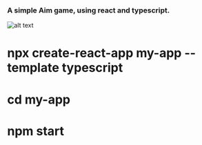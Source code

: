 ### A simple Aim game, using react and typescript.

![alt text](https://i.imgur.com/my13l1l.jpg)

# npx create-react-app my-app --template typescript
# cd my-app
# npm start
